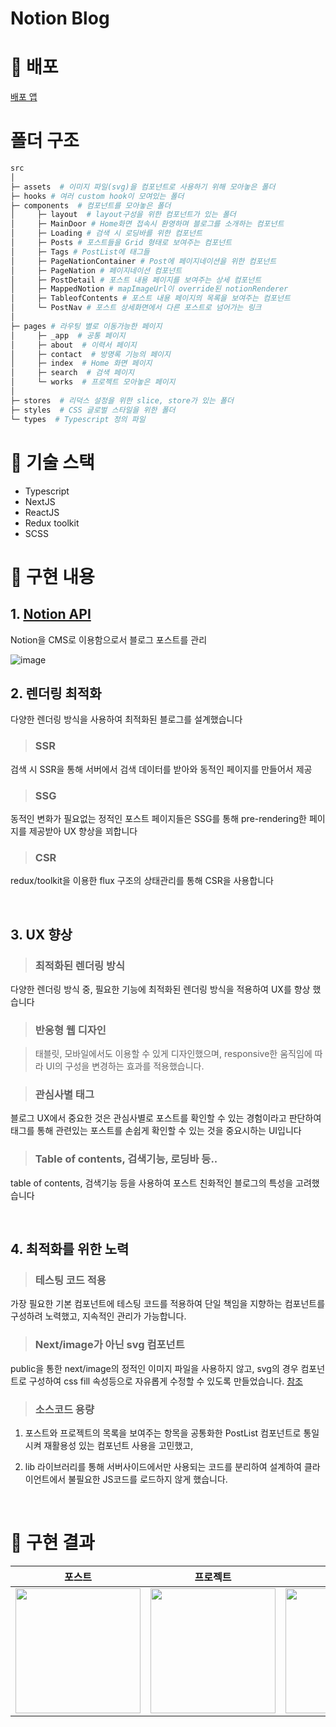 # Notion Blog

# 🚀 배포

[배포 앱](https://notion-blog-shongs27.vercel.app/)

# 폴더 구조

```sh
src
│
├─ assets  # 이미지 파일(svg)을 컴포넌트로 사용하기 위해 모아놓은 폴더
├─ hooks # 여러 custom hook이 모여있는 폴더
├─ components  # 컴포넌트를 모아놓은 폴더
│     ├─ layout  # layout구성을 위한 컴포넌트가 있는 폴더
│     ├─ MainDoor # Home화면 접속시 환영하며 블로그를 소개하는 컴포넌트
│     ├─ Loading # 검색 시 로딩바를 위한 컴포넌트
│     ├─ Posts # 포스트들을 Grid 형태로 보여주는 컴포넌트
│     ├─ Tags # PostList에 태그들
│     ├─ PageNationContainer # Post에 페이지네이션을 위한 컴포넌트
│     ├─ PageNation # 페이지네이션 컴포넌트
│     ├─ PostDetail # 포스트 내용 페이지를 보여주는 상세 컴포넌트
│     ├─ MappedNotion # mapImageUrl이 override된 notionRenderer
│     ├─ TableofContents # 포스트 내용 페이지의 목록을 보여주는 컴포넌트
│     └─ PostNav # 포스트 상세화면에서 다른 포스트로 넘어가는 링크
│
├─ pages # 라우팅 별로 이동가능한 페이지
│     ├─ _app  # 공통 페이지
│     ├─ about  # 이력서 페이지
│     ├─ contact  # 방명록 기능의 페이지
│     ├─ index  # Home 화면 페이지
│     ├─ search  # 검색 페이지
│     └─ works  # 프로젝트 모아놓은 페이지
│
├─ stores  # 리덕스 설정을 위한 slice, store가 있는 폴더
├─ styles  # CSS 글로벌 스타일을 위한 폴더
└─ types  # Typescript 정의 파일

```

# 📝 기술 스택

- Typescript
- NextJS
- ReactJS
- Redux toolkit
- SCSS

# 📌 구현 내용

## 1. [Notion API](https://developers.notion.com/reference/intro)

Notion을 CMS로 이용함으로서 블로그 포스트를 관리

![image](https://user-images.githubusercontent.com/55541745/185651801-c957c76c-9ddb-46bf-a09b-7b1e7fd23355.png)

## 2. 렌더링 최적화

다양한 렌더링 방식을 사용하여 최적화된 블로그를 설계했습니다

> ### SSR

검색 시 SSR을 통해 서버에서 검색 데이터를 받아와 동적인 페이지를 만들어서 제공

> ### SSG

동적인 변화가 필요없는 정적인 포스트 페이지들은 SSG를 통해 pre-rendering한 페이지를 제공받아 UX 향상을 꾀합니다

> ### CSR

redux/toolkit을 이용한 flux 구조의 상태관리를 통해 CSR을 사용합니다

<br />

## 3. UX 향상

> ### 최적화된 렌더링 방식

다양한 렌더링 방식 중, 필요한 기능에 최적화된 렌더링 방식을 적용하여 UX를 향상 했습니다

> ### 반응형 웹 디자인

> 태블릿, 모바일에서도 이용할 수 있게 디자인했으며, responsive한 움직임에 따라 UI의 구성을 변경하는 효과를 적용했습니다.

> ### 관심사별 태그

블로그 UX에서 중요한 것은 관심사별로 포스트를 확인할 수 있는 경험이라고 판단하여 태그를 통해 관련있는 포스트를 손쉽게 확인할 수 있는 것을 중요시하는 UI입니다

> ### Table of contents, 검색기능, 로딩바 등..

table of contents, 검색기능 등을 사용하여 포스트 친화적인 블로그의 특성을 고려했습니다

<br/>

## 4. 최적화를 위한 노력

> ### 테스팅 코드 적용

가장 필요한 기본 컴포넌트에 테스팅 코드를 적용하여 단일 책임을 지향하는 컴포넌트를 구성하려 노력했고, 지속적인 관리가 가능합니다.

> ### Next/image가 아닌 svg 컴포넌트

public을 통한 next/image의 정적인 이미지 파일을 사용하지 않고, svg의 경우 컴포넌트로 구성하여 css fill 속성등으로 자유롭게 수정할 수 있도록 만들었습니다.
[참조](https://github.com/shongs27/notion-blog/tree/main/src/assets)

> ### 소스코드 용량

1. 포스트와 프로젝트의 목록을 보여주는 항목을 공통화한 PostList 컴포넌트로 통일 시켜 재활용성 있는 컴포넌트 사용을 고민했고,

2. lib 라이브러리를 통해 서버사이드에서만 사용되는 코드를 분리하여 설계하여 클라이언트에서 불필요한 JS코드를 로드하지 않게 했습니다.

<br />

# 📸 구현 결과

|                                                             포스트                                                             |                                                            프로젝트                                                            |                                                           검색 기능                                                            |
| :----------------------------------------------------------------------------------------------------------------------------: | :----------------------------------------------------------------------------------------------------------------------------: | :----------------------------------------------------------------------------------------------------------------------------: |
| <img src="https://user-images.githubusercontent.com/55541745/185759747-8d2f38e3-7e1f-4ee6-96bd-b9e12d1249a5.gif" width="200"/> | <img src="https://user-images.githubusercontent.com/55541745/185759762-082f6ced-ac31-44f2-83d1-76228bc000b3.gif" width="200"/> | <img src="https://user-images.githubusercontent.com/55541745/185759767-176466f9-6067-42ef-a5c7-ba6aece824e8.gif" width="200"/> |

<!-- ## 추가 할 것

- share안눌러도 react-notion-x가 렌더링 할 수 있게? (브라우저에서 access user, token2)
- 각 태그 숫자 구하는 API
- seo
- 로딩화면 로딩 첫번째부터도
- eslint, type 정리
- 테스트 코드 -->
